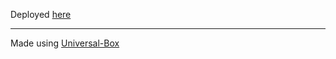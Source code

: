 Deployed [here](https://portfolio-temp-simple-html-v1-universal-box.vercel.app/)

---

Made using [Universal-Box](https://github.com/Abhishek-Mallick/universal-box)